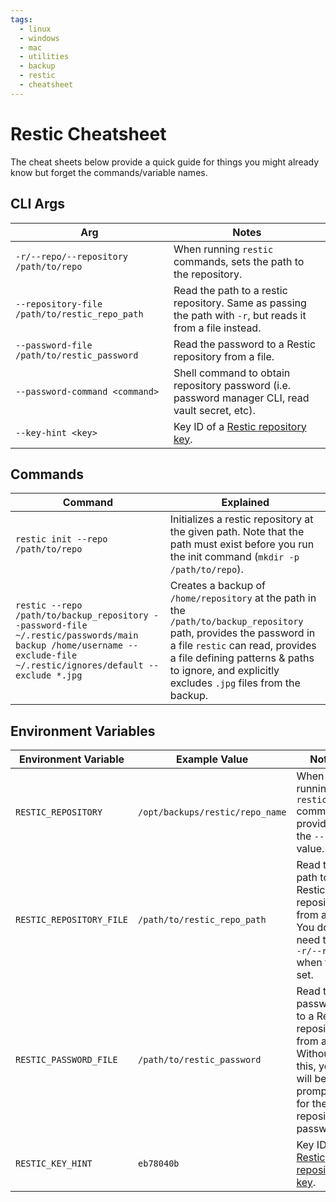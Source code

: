 ```yaml
---
tags:
  - linux
  - windows
  - mac
  - utilities
  - backup
  - restic
  - cheatsheet
---
```


# Restic Cheatsheet

The cheat sheets below provide a quick guide for things you might already know but forget the commands/variable names.

## CLI Args

| Arg                                           | Notes                                                                                                                    |
| --------------------------------------------- | ------------------------------------------------------------------------------------------------------------------------ |
| `-r/--repo/--repository /path/to/repo`        | When running `restic` commands, sets the path to the repository.                                                         |
| `--repository-file /path/to/restic_repo_path` | Read the path to a restic repository. Same as passing the path with `-r`, but reads it from a file instead.              |
| `--password-file /path/to/restic_password`    | Read the password to a Restic repository from a file.                                                                    |
| `--password-command <command>`                | Shell command to obtain repository password (i.e. password manager CLI, read vault secret, etc).                         |
| `--key-hint <key>`                            | Key ID of a [Restic repository key](https://restic.readthedocs.io/en/latest/070_encryption.html#manage-repository-keys). |

## Commands

| Command                                                                                                                                                            | Explained                                                                                                                                                                                                                                                  |
| ------------------------------------------------------------------------------------------------------------------------------------------------------------------ | ---------------------------------------------------------------------------------------------------------------------------------------------------------------------------------------------------------------------------------------------------------- |
| `restic init --repo /path/to/repo`                                                                                                                                 | Initializes a restic repository at the given path. Note that the path must exist before you run the init command (`mkdir -p /path/to/repo`).                                                                                                               |
| `restic --repo /path/to/backup_repository --password-file ~/.restic/passwords/main backup /home/username --exclude-file ~/.restic/ignores/default --exclude *.jpg` | Creates a backup of `/home/repository` at the path in the `/path/to/backup_repository` path, provides the password in a file `restic` can read, provides a file defining patterns & paths to ignore, and explicitly excludes `.jpg` files from the backup. |

## Environment Variables

| Environment Variable     | Example Value                   | Notes                                                                                                                    |
| ------------------------ | ------------------------------- | ------------------------------------------------------------------------------------------------------------------------ |
| `RESTIC_REPOSITORY`      | `/opt/backups/restic/repo_name` | When running `restic` commands, provides the `--repo` value.                                                             |
| `RESTIC_REPOSITORY_FILE` | `/path/to/restic_repo_path`     | Read the path to a Restic repository from a file. You do not need to use `-r/--repo` when this is set.                   |
| `RESTIC_PASSWORD_FILE`   | `/path/to/restic_password`      | Read the password to a Restic repository from a file. Without this, you will be prompted for the repository's password.  |
| `RESTIC_KEY_HINT`        | `eb78040b`                      | Key ID of a [Restic repository key](https://restic.readthedocs.io/en/latest/070_encryption.html#manage-repository-keys). |
